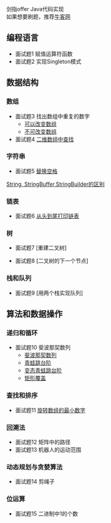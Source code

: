 剑指offer Java代码实现  
如果想要刷题，推荐[牛客网](https://www.nowcoder.com/ta/coding-interviews)
## 编程语言
- 面试题1 赋值运算符函数
- 面试题2 实现Singleton模式
## 数据结构
### 数组

- 面试题3 找出数组中重复的数字
    - [可以改变数组](/src/Question3_1.java)
    - [不可改变数组](/src/Question3_2.java)
- 面试题4 [二维数组中查找](/src/Question4.java)
### 字符串
- 面试题5 [替换空格](/src/Question5.java)  

[String, StringBuffer,StringBuilder的区别](https://www.nowcoder.com/questionTerminal/abbd386334344d9c8df4a0ac918d3e0f?toCommentId=374798)

### 链表
- 面试题6 [从头到尾打印链表](/src/Question6.java) 
### 树
- 面试题7 [重建二叉树]

- 面试题8 [二叉树的下一个节点]
### 栈和队列
- 面试题9 [用两个栈实现队列]
## 算法和数据操作
### 递归和循环
- 面试题10 斐波那契数列
    - [斐波那契数列](/src/Question10_Fib.java)
    - [青蛙跳台阶](/src/Question10_JumpFloor.java)
    - [变态青蛙跳台阶](/src/Question10_JumpFloorII)
    - [矩形覆盖](/src/Question10_RectCover)
### 查找和排序
- 面试题11 [旋转数组的最小数字](/src/Question11.java)
### 回溯法
- 面试题12 矩阵中的路径
- 面试题13 机器人的运动范围
### 动态规划与贪婪算法
- 面试题14 剪绳子
### 位运算
- 面试题15 二进制中1的个数